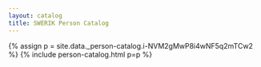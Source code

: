 ```yaml
---
layout: catalog
title: SWERIK Person Catalog
---
```

{% assign p = site.data._person-catalog.i-NVM2gMwP8i4wNF5q2mTCw2 %}
{% include person-catalog.html p=p %}

